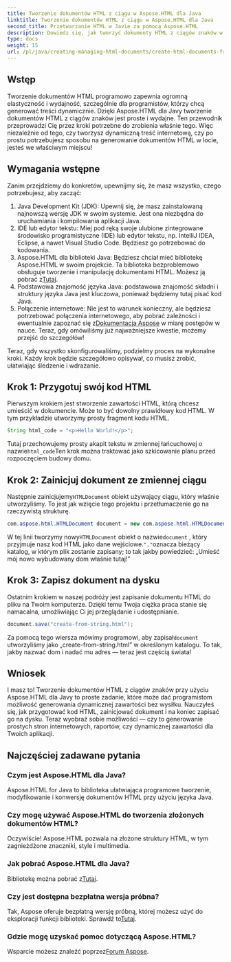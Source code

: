 ```yaml
---
title: Tworzenie dokumentów HTML z ciągu w Aspose.HTML dla Java
linktitle: Tworzenie dokumentów HTML z ciągu w Aspose.HTML dla Java
second_title: Przetwarzanie HTML w Javie za pomocą Aspose.HTML
description: Dowiedz się, jak tworzyć dokumenty HTML z ciągów znaków w Aspose.HTML dla Java, korzystając z tego przewodnika krok po kroku.
type: docs
weight: 15
url: /pl/java/creating-managing-html-documents/create-html-documents-from-string/
---
```

## Wstęp
Tworzenie dokumentów HTML programowo zapewnia ogromną elastyczność i wydajność, szczególnie dla programistów, którzy chcą generować treści dynamicznie. Dzięki Aspose.HTML dla Javy tworzenie dokumentów HTML z ciągów znaków jest proste i wydajne. Ten przewodnik przeprowadzi Cię przez kroki potrzebne do zrobienia właśnie tego. Więc niezależnie od tego, czy tworzysz dynamiczną treść internetową, czy po prostu potrzebujesz sposobu na generowanie dokumentów HTML w locie, jesteś we właściwym miejscu!
## Wymagania wstępne
Zanim przejdziemy do konkretów, upewnijmy się, że masz wszystko, czego potrzebujesz, aby zacząć:
1. Java Development Kit (JDK): Upewnij się, że masz zainstalowaną najnowszą wersję JDK w swoim systemie. Jest ona niezbędna do uruchamiania i kompilowania aplikacji Java.
2. IDE lub edytor tekstu: Miej pod ręką swoje ulubione zintegrowane środowisko programistyczne (IDE) lub edytor tekstu, np. IntelliJ IDEA, Eclipse, a nawet Visual Studio Code. Będziesz go potrzebować do kodowania.
3.  Aspose.HTML dla biblioteki Java: Będziesz chciał mieć bibliotekę Aspose.HTML w swoim projekcie. Ta biblioteka bezproblemowo obsługuje tworzenie i manipulację dokumentami HTML. Możesz ją pobrać z[Tutaj](https://releases.aspose.com/html/java/).
4. Podstawowa znajomość języka Java: podstawowa znajomość składni i struktury języka Java jest kluczowa, ponieważ będziemy tutaj pisać kod Java.
5.  Połączenie internetowe: Nie jest to warunek konieczny, ale będziesz potrzebować połączenia internetowego, aby pobrać zależności i ewentualnie zapoznać się z[Dokumentacja Aspose](https://reference.aspose.com/html/java/) w miarę postępów w nauce.
Teraz, gdy omówiliśmy już najważniejsze kwestie, możemy przejść do szczegółów!

Teraz, gdy wszystko skonfigurowaliśmy, podzielmy proces na wykonalne kroki. Każdy krok będzie szczegółowo opisywał, co musisz zrobić, ułatwiając śledzenie i wdrażanie.
## Krok 1: Przygotuj swój kod HTML

Pierwszym krokiem jest stworzenie zawartości HTML, którą chcesz umieścić w dokumencie. Może to być dowolny prawidłowy kod HTML. W tym przykładzie utworzymy prosty fragment kodu HTML.
```java
String html_code = "<p>Hello World!</p>";
```
 Tutaj przechowujemy prosty akapit tekstu w zmiennej łańcuchowej o nazwie`html_code`Ten krok można traktować jako szkicowanie planu przed rozpoczęciem budowy domu.
## Krok 2: Zainicjuj dokument ze zmiennej ciągu

 Następnie zainicjujemy`HTMLDocument` obiekt używający ciągu, który właśnie utworzyliśmy. To jest jak wzięcie tego projektu i przetłumaczenie go na rzeczywistą strukturę.
```java
com.aspose.html.HTMLDocument document = new com.aspose.html.HTMLDocument(html_code, ".");
```
 W tej linii tworzymy nowy`HTMLDocument` obiekt o nazwie`document` , który przyjmuje nasz kod HTML jako dane wejściowe.`"."`oznacza bieżący katalog, w którym plik zostanie zapisany; to tak jakby powiedzieć: „Umieść mój nowo wybudowany dom właśnie tutaj!”
## Krok 3: Zapisz dokument na dysku

Ostatnim krokiem w naszej podróży jest zapisanie dokumentu HTML do pliku na Twoim komputerze. Dzięki temu Twoja ciężka praca stanie się namacalna, umożliwiając Ci jej przeglądanie i udostępnianie.
```java
document.save("create-from-string.html");
```
 Za pomocą tego wiersza mówimy programowi, aby zapisał`document` utworzyliśmy jako „create-from-string.html” w określonym katalogu. To tak, jakby nazwać dom i nadać mu adres — teraz jest częścią świata!
## Wniosek
I masz to! Tworzenie dokumentów HTML z ciągów znaków przy użyciu Aspose.HTML dla Javy to proste zadanie, które może dać programistom możliwość generowania dynamicznej zawartości bez wysiłku. Nauczyłeś się, jak przygotować kod HTML, zainicjować dokument i na koniec zapisać go na dysku. Teraz wyobraź sobie możliwości — czy to generowanie prostych stron internetowych, raportów, czy dynamicznej zawartości dla Twoich aplikacji.
## Najczęściej zadawane pytania
### Czym jest Aspose.HTML dla Java?
Aspose.HTML for Java to biblioteka ułatwiająca programowe tworzenie, modyfikowanie i konwersję dokumentów HTML przy użyciu języka Java.
### Czy mogę używać Aspose.HTML do tworzenia złożonych dokumentów HTML?
Oczywiście! Aspose.HTML pozwala na złożone struktury HTML, w tym zagnieżdżone znaczniki, style i multimedia.
### Jak pobrać Aspose.HTML dla Java?
 Bibliotekę można pobrać z[Tutaj](https://releases.aspose.com/html/java/).
### Czy jest dostępna bezpłatna wersja próbna?
 Tak, Aspose oferuje bezpłatną wersję próbną, której możesz użyć do eksploracji funkcji biblioteki. Sprawdź to[Tutaj](https://releases.aspose.com/).
### Gdzie mogę uzyskać pomoc dotyczącą Aspose.HTML?
 Wsparcie możesz znaleźć poprzez[Forum Aspose](https://forum.aspose.com/c/html/29).